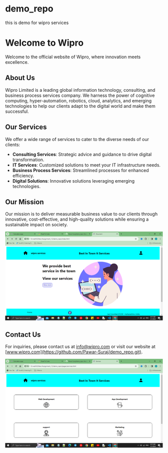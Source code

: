 # demo_repo
this is demo for wipro services
# Welcome to Wipro

Welcome to the official website of Wipro, where innovation meets excellence.

## About Us

Wipro Limited is a leading global information technology, consulting, and business process services company. We harness the power of cognitive computing, hyper-automation, robotics, cloud, analytics, and emerging technologies to help our clients adapt to the digital world and make them successful.

## Our Services

We offer a wide range of services to cater to the diverse needs of our clients:

- **Consulting Services**:    Strategic advice and guidance to drive digital transformation.
- **IT Services**:         Customized solutions to meet your IT infrastructure needs.
- **Business Process Services**: Streamlined processes for enhanced efficiency.
- **Digital Solutions**: Innovative solutions leveraging emerging technologies.

## Our Mission

Our mission is to deliver measurable business value to our clients through innovative, cost-effective, and high-quality solutions while ensuring a sustainable impact on society.

![Home Image Placeholder](./img/Screenshot%20(121).png)

## Contact Us

For inquiries, please contact us at [info@wipro.com](mailto:wipro@services.com) or visit our website at [www.wipro.com](https://github.com/Pawar-Suraj/demo_repo.git).

![Services Image Placeholder](./img/Screenshot%20(122).png)
